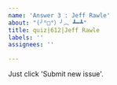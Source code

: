 ```yaml
---
name: 'Answer 3 : Jeff Rawle'
about: "(╯°□°）╯︵ ┻━┻"
title: quiz|612|Jeff Rawle
labels: ''
assignees: ''

---
```


Just click 'Submit new issue'.
